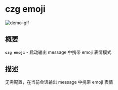 # czg emoji

![demo-gif](https://user-images.githubusercontent.com/40693636/175755456-8571e18f-9b9e-4f2b-9042-5e9c6a82a2cd.gif) <!-- size=720x247 -->

## 概要

**`czg emoji`** - 启动输出 message 中携带 emoji 表情模式

## 描述

无需配置，在当前会话输出 message 中携带 emoji 表情
